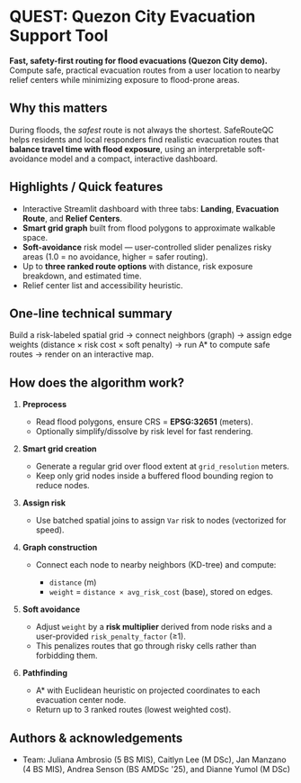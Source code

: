 # QUEST: Quezon City Evacuation Support Tool

**Fast, safety-first routing for flood evacuations (Quezon City demo).**
Compute safe, practical evacuation routes from a user location to nearby relief centers while minimizing exposure to flood-prone areas.

## Why this matters

During floods, the *safest* route is not always the shortest. SafeRouteQC helps residents and local responders find realistic evacuation routes that **balance travel time with flood exposure**, using an interpretable soft-avoidance model and a compact, interactive dashboard.

## Highlights / Quick features

* Interactive Streamlit dashboard with three tabs: **Landing**, **Evacuation Route**, and **Relief Centers**.
* **Smart grid graph** built from flood polygons to approximate walkable space.
* **Soft-avoidance** risk model — user-controlled slider penalizes risky areas (1.0 = no avoidance, higher = safer routing).
* Up to **three ranked route options** with distance, risk exposure breakdown, and estimated time.
* Relief center list and accessibility heuristic.


## One-line technical summary

Build a risk-labeled spatial grid → connect neighbors (graph) → assign edge weights (distance × risk cost × soft penalty) → run A* to compute safe routes → render on an interactive map.

## How does the algorithm work?

1. **Preprocess**

   * Read flood polygons, ensure CRS = **EPSG:32651** (meters).
   * Optionally simplify/dissolve by risk level for fast rendering.

2. **Smart grid creation**

   * Generate a regular grid over flood extent at `grid_resolution` meters.
   * Keep only grid nodes inside a buffered flood bounding region to reduce nodes.

3. **Assign risk**

   * Use batched spatial joins to assign `Var` risk to nodes (vectorized for speed).

4. **Graph construction**

   * Connect each node to nearby neighbors (KD-tree) and compute:

     * `distance` (m)
     * `weight` = `distance × avg_risk_cost` (base), stored on edges.

5. **Soft avoidance**

   * Adjust `weight` by a **risk multiplier** derived from node risks and a user-provided `risk_penalty_factor` (≥1).
   * This penalizes routes that go through risky cells rather than forbidding them.

6. **Pathfinding**

   * A* with Euclidean heuristic on projected coordinates to each evacuation center node.
   * Return up to 3 ranked routes (lowest weighted cost).

## Authors & acknowledgements

* Team: Juliana Ambrosio (5 BS MIS), Caitlyn Lee (M DSc), Jan Manzano (4 BS MIS), Andrea Senson (BS AMDSc '25), and Dianne Yumol (M DSc)